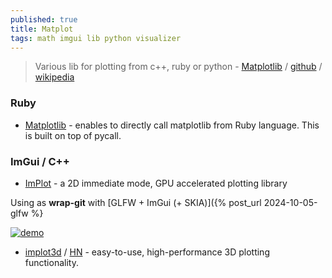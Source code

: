 ```yaml
---
published: true
title: Matplot
tags: math imgui lib python visualizer
---
```

> Various lib for plotting from c++, ruby or python - [Matplotlib](https://matplotlib.org/) / [github](https://github.com/matplotlib/matplotlib) / [wikipedia](https://en.wikipedia.org/wiki/Matplotlib)

### Ruby
- [Matplotlib](https://github.com/mrkn/matplotlib.rb#matplotlib) - enables to directly call matplotlib from Ruby language. This is built on top of pycall.

### ImGui / C++

- [ImPlot](https://github.com/epezent/implot?tab=readme-ov-file#implot) - a 2D immediate mode, GPU accelerated plotting library

Using as **wrap-git** with [GLFW + ImGui (+ SKIA)]({% post_url 2024-10-05-glfw %}


[![demo](https://raw.githubusercontent.com/wiki/epezent/implot/screenshots3/example.PNG)](https://github.com/epezent/implot?tab=readme-ov-file#usage)

- [implot3d](https://github.com/brenocq/implot3d?tab=readme-ov-file#implot3d) / [HN](https://news.ycombinator.com/item?id=42448913) - easy-to-use, high-performance 3D plotting functionality. 

